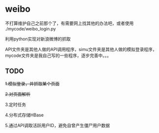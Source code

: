 weibo
=====

不打算维护自己之前那个了，有需要网上找其他的办法吧，或者使用 ./mycode/weibo_login.py 

利用python实现对新浪微博的抓取

API文件夹是其他人做的API调用程序，simu文件夹是其他人做的模拟登录程序，mycode文件夹是我自己写的一些程序，逐步完善中。。。

## TODO

~~1.模拟登录，并抓取某个页面~~

~~2.对页面解析~~

3.定时任务

4.分布式存储HBase

5.通过API调取活跃用户ID，避免自曾产生僵尸用户数据


